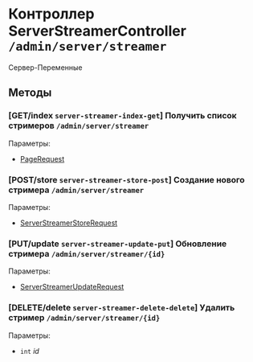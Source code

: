 # Контроллер ServerStreamerController `/admin/server/streamer`

Сервер-Переменные

## Методы

### [GET/index `server-streamer-index-get`] Получить список стримеров `/admin/server/streamer`

Параметры: 

- [PageRequest](../OBJECT.md#PageRequest) 

### [POST/store `server-streamer-store-post`] Создание нового стримера `/admin/server/streamer`

Параметры: 

- [ServerStreamerStoreRequest](../OBJECT.md#ServerStreamerStoreRequest) 

### [PUT/update `server-streamer-update-put`] Обновление стримера `/admin/server/streamer/{id}`

Параметры: 

- [ServerStreamerUpdateRequest](../OBJECT.md#ServerStreamerUpdateRequest) 

### [DELETE/delete `server-streamer-delete-delete`] Удалить стример `/admin/server/streamer/{id}`

Параметры: 

- `int` *id*
